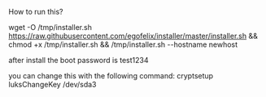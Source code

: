 How to run this?

wget -O /tmp/installer.sh https://raw.githubusercontent.com/egofelix/installer/master/installer.sh && chmod +x /tmp/installer.sh && /tmp/installer.sh --hostname newhost

after install the boot password is test1234

you can change this with the following command:
cryptsetup luksChangeKey /dev/sda3
